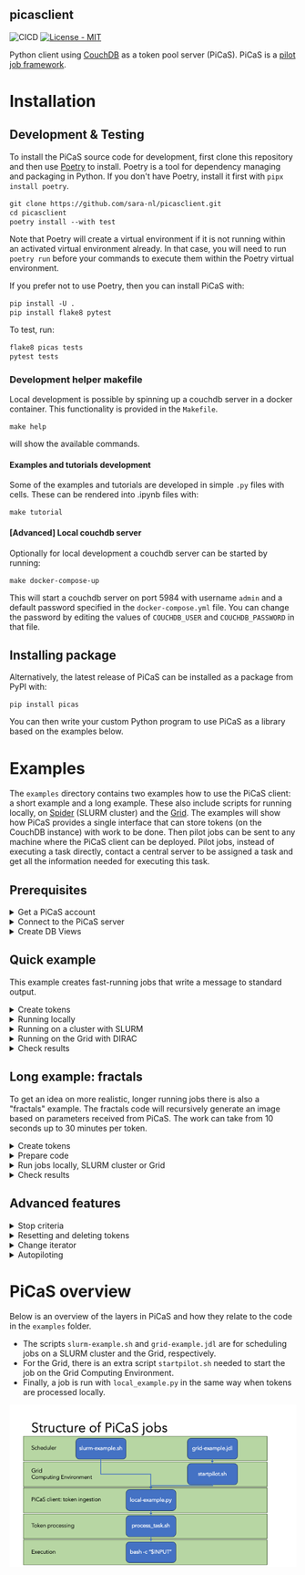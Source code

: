 picasclient
-----------

![CICD](https://github.com/sara-nl/picasclient/actions/workflows/python-app.yml/badge.svg) [![License - MIT](https://img.shields.io/github/license/sara-nl/picasclient)](https://github.com/sara-nl/picasclient/blob/main/LICENSE)

Python client using [CouchDB](https://docs.couchdb.org/en/stable/index.html) as a token pool server (PiCaS). PiCaS is a [pilot job framework](https://doc.spider.surfsara.nl/en/latest/Pages/pilotjob_picas.html).


# Installation


## Development & Testing

To install the PiCaS source code for development, first clone this repository and then use [Poetry](https://python-poetry.org/docs/) to install. Poetry is a tool for dependency managing and packaging in Python. If you don't have Poetry, install it first with `pipx install poetry`.
```
git clone https://github.com/sara-nl/picasclient.git
cd picasclient
poetry install --with test
```
Note that Poetry will create a virtual environment if it is not running within an activated virtual environment already. In that case, you will need to run `poetry run` before your commands to execute them within the Poetry virtual environment.

If you prefer not to use Poetry, then you can install PiCaS with:
```
pip install -U .
pip install flake8 pytest
```

To test, run:
```
flake8 picas tests
pytest tests
```

### Development helper makefile

Local development is possible by spinning up a couchdb server in a docker container. This
functionality is provided in the `Makefile`.

```
make help
```
will show the available commands.

#### Examples and tutorials development

Some of the examples and tutorials are developed in simple ``.py`` files with cells. These
can be rendered into .ipynb files with:
```
make tutorial
```

#### [Advanced] Local couchdb server

Optionally for local development a couchdb server can be started by running:
```
make docker-compose-up
```
This will start a couchdb server on port 5984 with username `admin` and a default password
specified in the `docker-compose.yml` file. You can change the password by editing the
values of ``COUCHDB_USER`` and ``COUCHDB_PASSWORD`` in that file.

## Installing package

Alternatively, the latest release of PiCaS can be installed as a package from PyPI with:
```
pip install picas
```
You can then write your custom Python program to use PiCaS as a library based on the examples below.


# Examples

The `examples` directory contains two examples how to use the PiCaS client: a short example and a
long example. These also include scripts for running locally, on [Spider](https://doc.spider.surfsara.nl/en/latest/Pages/about.html) (SLURM cluster) and
the [Grid](https://doc.grid.surfsara.nl/en/latest/). The examples will show how PiCaS provides a
single interface that can store tokens (on the CouchDB instance) with work to be done. Then pilot
jobs can be sent to any machine where the PiCaS client can be deployed. Pilot jobs, instead of
executing a task directly, contact a central server to be assigned a task and get all the information
needed for executing this task.

## Prerequisites

<details closed>
<summary>Get a PiCaS account</summary>
<br>

To run the examples, you need a PiCaS account and access to a database (DB) on the PiCaS CouchDB
instance. If you are following a workshop organized by SURF, this has already been arranged for you.
If you have a Grid or Spider project at SURF, you can request access through the
<a href="https://servicedesk.surf.nl">Service Desk</a>.
</details>


<details closed>
<summary>Connect to the PiCaS server</summary>
<br>

To connect to the PiCaS server, create a file `examples/picasconfig.py` with the information needed
to log in to your PiCaS account and the database you want to use for storing the work tokens. A
template can be found in `examples/picasconfig_example.py`. Specifically, the information needed are:

```
PICAS_HOST_URL="https://picas.surfsara.nl:6984"
PICAS_DATABASE=""
PICAS_USERNAME=""
PICAS_PASSWORD=""
```
Note that `PICAS_HOST_URL` can be different if your project has its own CouchDB instance.
</details>


<details closed>
<summary>Create DB Views</summary>
<br>

When you you use the DB for the first time, you need to define "view" logic and create views.
<a href="https://docs.couchdb.org/en/stable/ddocs/views/index.html">CouchDB views</a> are the primary
tool used for querying and reporting on CouchDB documents. For example, you can create views to
filter on new, running, finished, and failed job tokens. Some pre-defined views can be created with:

```
cd examples
python create_views.py
```
This will create the following views:
 * `Monitor/todo`: tasks that still need to be done
 * `Monitor/locked`: tasks that are currently running
 * `Monitor/error`: tasks that encountered errors
 * `Monitor/done`: tasks that are finished
 * `Monitor/overview_total`: all tasks and their states

After a few moments, you should be able to find the generated views in the
<a href="https://picas.surfsara.nl:6984/_utils/#login">CouchDB web interface</a>. Select your
database and you will see the views on the left under `Monitor/Views`:

![picas views](docs/picas-views.png)
</details>


## Quick example

This example creates fast-running jobs that write a message to standard output.
<details closed>
<summary>Create tokens</summary>
<br>

The file `quickExample.txt` contains three lines with commands to be executed. You can generate
three job tokens in the PiCaS DB by running:

```
python push_tokens.py quick
```

Check the DB; you should see the tokens in the view `Monitor/todo`.
</details>


<details closed>
<summary>Running locally</summary>
<br>

To run the example locally (e.g. on your laptop):

```
python local_example.py
```

If all goes well, you should see output like:

```
-----------------------
Working on token: token_0
_id token_0
_rev 4-8b04da64c0a536bb88a3cdebe12e0a87
type token
lock 1692692693
done 0
hostname xxxxxxxxxxxx
scrub_count 0
input echo "this is token A"
exit_code 0
-----------------------
```

The token in the database will have attachments with the standard and error output of the terminal.
There you will find the outputfile `logs_token_0.out`, containing the output of the input command:

```
Tue 31 Dec 2024 00:00:00 CET
xxxxxxxxxxxx
echo 'this is token A'
token_0
output_token_0
this is token A
Tue 31 Dec 2024 00:00:00  CET
```

Once the script is running, it will start polling the PiCaS server for work. A pilot job will not
die after it has completed a task, but immediately ask for another one. It will keep asking for new
jobs, until all work is done, or the maximum time is up.

Tokens have a status, which will go from "todo" to "done" once the work has been completed (or
"error" if the work fails). To do more work, you will have to add new tokens that in the "todo"
state yet, otherwise the example script will just stop after finding no more work to do. If you are
interested, you can look into the scripts `examples/local-example.py` and `examples/process_task.sh`
to check what the actual work is.
</details>


<details closed>
<summary>Running on a cluster with SLURM</summary>
<br>

You can run this example on a login node of a SLURM cluster, e.g. Spider at SURF. To start the SLURM
job which runs the PiCaS client, submit the `slurm-example.sh` script with:

```
sbatch slurm_example.sh
```

Now the work will be performed in parallel by a SLURM job array, and each job will start polling the
CouchDB instance for work. Once the work is complete, the SLURM job will finish. You can set the
number of array jobs in the script with `--array`. For more information on SLURM job scheduler, see
the [SLURM documentation](https://slurm.schedmd.com/).
</details>


<details closed>
<summary>Running on the Grid with DIRAC</summary>
<br>

In order to run this example on the Grid, you need the three
[Grid Prerequisites](https://doc.grid.surfsara.nl/en/latest/Pages/Basics/prerequisites.html#prerequisites):
User Interface (UI) machine, Grid certificate, VO membership.

On the Grid, you can install software you need either on
[Softdrive](https://doc.grid.surfsara.nl/en/stable/Pages/Advanced/grid_software.html#softdrive),
download it during job execution, or provide it through the "input sandbox". In this example, we
supply the entire environment through the sandbox. The binaries and python code need to be in this
sandbox. First we need to create a tar of the PiCaS code, so that it can be sent to the Grid. On your
Grid UI, run:

```
tar cfv grid-sandbox/picas.tar ../picas/
```

Secondly, the CouchDB python API needs to be available too, so download and extract it:

```
wget https://files.pythonhosted.org/packages/7c/c8/f94a107eca0c178e5d74c705dad1a5205c0f580840bd1b155cd8a258cb7c/CouchDB-1.2.tar.gz -P grid-sandbox
```

Now you can start the example from the Grid UI with:

```
dirac-wms-job-submit grid-example.jdl
```
In this case [DIRAC](https://dirac.readthedocs.io/en/latest/index.html) is used for job submission.
The status and output can be retrieved with DIRAC commands, while in the token you see the token
status and the token attachments contain the log files. Once all tokens have been processed
(check the DB views) the Grid job will finish. For more Grid-specific information, see the
[Grid documentation](https://doc.grid.surfsara.nl/en/latest/index.html).
</details>


<details closed>
<summary>Check results</summary>
<br>

While your pilot jobs process tasks, you can keep track of their progress through the CouchDB web
interface and the views we created earlier.

When all pilot jobs are finished, ideally, you want all tasks to be "done". However, often you will
find that not all jobs finished successfully and some are still in a "locked" or "error" state. If
this happens, you should investigate what went wrong with these jobs by checking the attached
logfiles. Incidentally, this might be due to errors with the middleware, network or storage. In
other cases, there could be errors with your task: maybe you've sent the wrong parameters or forgot
to download all necessary input files. Reviewing these failed tasks gives you the possibility to
correct them and improve your submission scripts.

You can re-run failed tasks, either by resetting failed/locked tokens or deleting them and creating
new tokens, see [Advanced features](#advanced-features). After that, you can submit new pilot jobs.
</details>


## Long example: fractals

To get an idea on more realistic, longer running jobs there is also a "fractals" example. The fractals
code will recursively generate an image based on parameters received from PiCaS. The work can take
from 10 seconds up to 30 minutes per token.


<details closed>
<summary>Create tokens</summary>
<br>
To add the fractals job tokens to your DB, run:

```
python push_tokens.py fractals
```
This will execute `./create_tokens.sh` and create a temporary outputfile that is then used to
generate tokens in the database.
</details>


<details closed>
<summary>Prepare code</summary>
<br>
Next, the binary for the fractal calculation needs to be built:

```
cc src/fractals.c -o bin/fractals -lm
```

And finally, the `process_task.sh` code needs to call a different command. Replace:

```
bash -c "$INPUT"
```
with:

```
bin/fractals -o $OUTPUT $INPUT
```
to ensure that the fractals code is called.
</details>


<details closed>
<summary>Run jobs locally, SLURM cluster or Grid</summary>
<br>

Now, you can run your jobs whichever way you want (locally, SLURM cluster or the Grid), using the general instructions as described above for the quick example!
</details>


<details closed>
<summary>Check results</summary>
<br>

The fractals code will generate an outputfile named `output_token_X`. If the jobs are run locally or
 on Spider, you can find the outputfile in your work directory. For jobs that are processed on the
 Grid, you can transfer the outputfile to a remote storage location at the end of your job script
 `process_task.sh`. To check the results, convert the output file to PNG format and display the
 picture:

```
convert output_token_X output_token_X.png
display output_token_X.png
```
</details>


## Advanced features


</details>

<details closed>
<summary>Stop criteria</summary>
<br>

In the main program of `local-example.py`, the work is executed by this line:

```
actor.run(max_token_time=1800, max_total_time=3600, max_tasks=10, max_scrub=2)
```
The arguments in this function allow the user to speficy criteria to stop processing:
* `max_token_time`: maximum time (seconds) to run a single token before stopping and going to next token
* `max_total_time`: maximum time (seconds) to run picas before stopping
* `max_tasks`: number of tasks that are performed before stopping
* `max_scrub`: number of times a token can be reset ("scrubbed") after failing
So in our example: if a token is not finished in 30 minutes, the token is "scrubbed" (i.e. reset
to "todo"), and the next token will be fetched. If a token is scrubbed more than 2 times, it will
be set to "error". Nore more tokens will be processed after one hour or after 10 tokens have
finished, whatever happens earlier.

Users can even define a custom `stop_function` (with `**kwargs`) and pass that to `actors.run()`.
See for details, `picas/actors.py`.

</details>


<details closed>
<summary>Resetting and deleting tokens</summary>
<br>

To reset tokens in a certain view back to "todo", you can use the script `resetTokens.py`. For
example, to reset all locked tokens:

```
python resetTokens.py Monitor/locked
```
This will also increase the "scrub_count" of the tokens. Optionally, one can provide a locktime
argument. For example, to reset tokens that have been locked more than 24 hours, run:

```
python resetTokens.py Monitor/locked 24
```

If you want to delete all the tokens in a certain view, use the script `deteleTokens.py`. For
example, to delete all the tokens in "error" view, run:

```
python deleteTokens.py Monitor/error
```
</details>

<details closed>
<summary>Change iterator</summary>
<br>

Normally, if there are no more tokens in the DB to be processed, the pilot job will stop. However,
you can tell the pilot job to continue polling the PiCaS server for work untill `max_total_time` has
been reached. This is done by uncommenting this line in `local-example.py`, in the function
`ExampleActor.__init()`:
```
self.iterator = EndlessViewIterator(self.iterator)
```

</details>

<details closed>
<summary>Autopiloting</summary>

### Automatically start your client

This example shows how to automatically start a picas client (or pilot) to process tokens from the
database.  While this example explicitly shows the case of two types of tokens, that is single-core
and multi-core work, you can adjust the code to:
 - Run for a single view, such as your default tokens.
 - Add more than the 2 views, to process as many types of tokens as you want (where type could also be GPU, high-memory, or other properties of a job).
 - Add properties to the tokens in your "pushTokens" code, such as
    - "gpu: 1" and start a GPU-based job
    - "time: 72:00:00" and then start a job with a 3-day walltime
    - "cores: 8" and start a high-memory job

This can be achieved by adjusting:
 1. The view code to create all the necessary views
 2. The scanner code to scan these views and submit the necessary jobs
 3. The job scripts (.sh) that end up in slurm / your scheduler
 4. The pilot jobs that scan the views containing the work
 5. Finally, The tokens need to be available in your database

### Running the autopilot

In this example, two types of tokens are to be executed: single-core tokens and multi-core (4 cores) tokens.
It is written for a slurm cluster, so the user may have to adjust the code if they want to run it
elsewhere. Like the examples in the example folder, a running CouchDB instance is needed.

To run this example, first the design documents for specific resources have to be created. This is
explained next, and then the execution of the auto-piloting code is shown.

#### Creating custom made design documents

To select tokens based on some property in the body of the token, we want to create design documents
with views that can do so.
This is already present in the `create_views.py` script. Run the script again with:

```
python create_views.py autopilot
```

This will create two extra design documents with the same views (todo, error, done, etc.) but with
the extra logic added to check for the property `doc.cores`. The documents are called `SingleCore`
and `MultiCore`: one for tokens that will use 1 CPU core, and one for tokens that need 4 CPU cores
(the number 4 is arbitrary).
The property in the token can be any property you want, in this case we couple it to the number of
cores given to the job in slurm. The value should be set to what the job requires and then will be
used at execution time.

In the database, these design docs and their views are present and can be used. To push some tokens
with the `cores` propery to the database, run:

```
python push_tokens.py autopilot
```

If you inspect the `pushTokens.py` script, you will see that the `cores` property is added, and set
to either 1 or 4 for this example.
Now we want to select the tokens that have a specific number of cores, and start a picas pilot with
these cores, to execute the token body.

#### Running picas with different design documents and views.

To start scanning the different design documents, for example, to execute the work with different
numbers of cores, run:

```
python run_autopilot.py
```

which will default to view `SingleCore` that was created above and filters on a core count of 1.
This is equivalent to running explicitly:

```
python run_autopilot.py --cores 1 --design_doc SingleCore
```

To run this with multiple cores and a different design document do:

```
python run_autopilot.py --cores 4 --design_doc MultiCore
```

And now your process will start the picas clients needed to evaluate your tokens. The process will
check for either single-core tokens and multi-core tokens and start the jobs on the cluster: either
for a job with 1 core, or a job with 4 cores, to process the different kinds of work that require
differing resources. The number of cores is passed through `core_scanner.py` to sbatch.

This example can be adjusted to use any user defined design document and type of job on a cluster
you need. Using different number of cores, GPUs, or other resources can now be done with specified
jobs tailor made for each resource.

### Running autopilot on a schedule

To run the scanner on a schedule, one can start it using (in slurm) scrontab, as described in
https://doc.spider.surfsara.nl/en/latest/Pages/workflows.html#recurring-jobs and
https://slurm.schedmd.com/scrontab.html or other automation tools.

</details>

# PiCaS overview

Below is an overview of the layers in PiCaS and how they relate to the code in the `examples` folder.
* The scripts `slurm-example.sh` and `grid-example.jdl` are for scheduling jobs on a SLURM cluster and the Grid, respectively.
* For the Grid, there is an extra script `startpilot.sh` needed to start the job on the Grid Computing Environment.
* Finally, a job is run with `local_example.py` in the same way when tokens are processed locally.

![picas layers](./docs/picas-layers.png)
